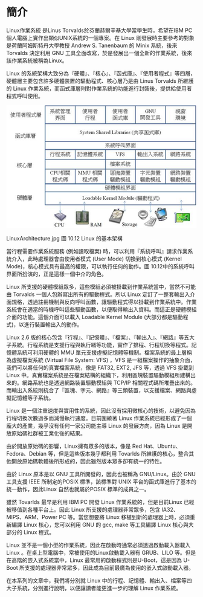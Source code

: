 # 簡介


Linux作業系統 是Linus Torvalds於芬蘭赫爾辛基大學當學生時，希望在IBM PC 個人電腦上實作出類似UNIX系統的一個專案。在 Linux 剛發展時主要參考的對象是荷蘭阿姆斯特丹大學教授 Andrew S. Tanenbaum 的 Minix 系統，後來 Torvalds 決定利用 GNU 工具全面改寫，於是發展出一個全新的作業系統，後來該作業系統被稱為Linux。

Linux 的系統架構大致分為『硬體』、『核心』、『函式庫』、『使用者程式』等四層，
硬體層主要包含許多硬體裝置的驅動程式、核心層乃是由 Linus Torvalds 所維護的 Linux 作業系統，而函式庫層則對作業系統的功能進行封裝後，提供給使用者程式呼叫使用。

![](images/LinuxArchitecture.jpg)

LinuxArchitecture.jpg
圖 10.12 Linux 的基本架構

當行程需要作業系統服務 (例如讀取檔案) 時，可以利用『系統呼叫』請求作業系統介入，此時處理器會由使用者模式 (User Mode) 切換到核心模式 (Kernel Mode)，核心模式具有最高的權限，可以執行任何的動作。圖 10.12中的系統呼叫界面所扮演的，正是這樣一個中介的角色。

Linux 所支援的硬體模組眾多，這些模組必須被掛載到作業系統當中，當然不可能由 Torvalds 一個人包辦寫出所有的驅動程式。所以 Linux 定訂了一整套輸出入介面規格，透過註冊機制與反向呼叫函數，讓驅動程式得以掛載到作業系統中。作業系統會在適當的時機呼叫這些驅動函數，以便取得輸出入資料。而這正是硬體模組介面的功能。這個介面可以載入 Loadable Kernel Module (大部分都是驅動程式)，以進行裝置輸出入的動作。

Linux 2.6 版的核心包含『行程』、『記憶體』、『檔案』、『輸出入』、『網路』等五大子系統。行程系統是支援行程與執行緒等功能，實作了排程、行程切換等程式。記憶體系統可利用硬體的 MMU 單元支援虛擬記憶體等機制。檔案系統的最上層稱為虛擬檔案系統 (Virtual File System: VFS) ，VFS 是一組檔案操作的抽象介面，我們可以將任何的真實檔案系統，像是 FAT32, EXT2, JFS 等，透過 VFS 掛載到 Linux 中。真實檔案系統是在檔案結構的組織下，利用區塊裝置驅動模組所建構出來的。網路系統也是透過網路裝置驅動模組與 TCP/IP 相關程式碼所堆疊出來的。而輸出入系統則統合了『區塊、字元、網路』等三類裝置，以支援檔案、網路與虛擬記憶體等子系統。

Linux 是一個注重速度與實用性的系統，因此沒有採用微核心的技術，以避免因為行程切換次數過多而減慢執行速度。目前圍繞著 Linux 作業系統已經形成了一個龐大的產業，幾乎沒有任何一家公司能主導 Linux 的發展方向，因為 Linux 是開放原始碼社群被工業化後的結果。

由於開放原始碼的影響，Linux擁有眾多的版本，像是 Red Hat、Ubuntu、Fedora、Debian 等，但是這些版本幾乎都利用 Tovarlds 所維護的核心，整合其他開放原始碼軟體後所形成的，因此雖然版本眾多卻有統一的特性。

由於 Linux 原本是以 GNU 工具所開發的，因此也被稱為 GNU/Linux。由於 GNU工具支援 IEEE 所制定的POSIX 標準，該標準對 UNIX 平台的函式庫進行了基本的統一動作，因此Linux 自然也就屬於POSIX 標準的成員之一。

雖然 Tovarlds 最早是利用 IBM PC 開發 Linux 作業系統的，但是目前Linux 已經被移值到各種平台上。因此 Linux 所支援的處理器非常眾多，包含 IA32、MIPS、ARM、Power PC 等。當您想要將 Linux 移植到新的處理器上時，必須重新編譯 Linux 核心，您可以利用 GNU 的 gcc, make 等工具編譯 Linux 核心與大部分的 Linux 程式。

Linux 並不是一個小型的作業系統，因此在啟動時通常必須透過啟動載入器載入 Linux 。在桌上型電腦中，常被使用的Linux啟動載入器有 GRUB、LILO 等。但是在高階的嵌入式系統當中，Linux 最常用的啟動程式則是U-Boot，這是因為 U-Boot 所支援的處理器非常眾多，因此成為目前最廣為使用的嵌入式啟動載入器。

在本系列的文章中，我們將分別就 Linux 中的行程、記憶體、輸出入、檔案等四大子系統，分別進行說明，以便讓讀者能更進一步的理解 Linux 作業系統。
